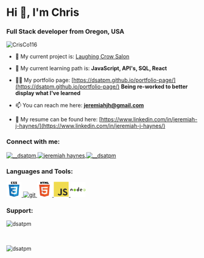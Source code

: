 <h1>Hi 👋, I'm Chris</h1>
<h3>Full Stack developer from Oregon, USA</h3>

<p align="left"> 
  <img src="[https://komarev.com/ghpvc/?username=dsatpm&label=Profile%20views&color=0e75b6&style=flat](https://github.com/CrisCo116)" alt="CrisCo116" /> 
</p>

- 🔭 My current project is: [Laughing Crow Salon](https://github.com/dsatpm/lc-salon)

- 🌱 My current learning path is: **JavaScript, API's, SQL, React**

- 👨‍💻 My portfolio page: [https://dsatpm.github.io/portfolio-page/](https://dsatpm.github.io/portfolio-page/) **Being re-worked to better display what I've learned**

- 📫 You can reach me here: **jeremiahjh@gmail.com**

- 📄 My resume can be found here: [https://www.linkedin.com/in/jeremiah-j-haynes/](https://www.linkedin.com/in/jeremiah-j-haynes/)

<h3 align="left">Connect with me:</h3>
<p align="left">
<a href="https://twitter.com/__dsatpm" target="blank">
  <img align="center" src="https://raw.githubusercontent.com/rahuldkjain/github-profile-readme-generator/master/src/images/icons/Social/twitter.svg" alt="__dsatpm" height="30" width="40" />
</a>
<a href="https://linkedin.com/in/jeremiah haynes" target="blank">
  <img align="center" src="https://raw.githubusercontent.com/rahuldkjain/github-profile-readme-generator/master/src/images/icons/Social/linked-in-alt.svg" alt="jeremiah haynes" height="30" width="40" />
</a>
<a href="https://instagram.com/__dsatpm" target="blank">
  <img align="center" src="https://raw.githubusercontent.com/rahuldkjain/github-profile-readme-generator/master/src/images/icons/Social/instagram.svg" alt="__dsatpm" height="30" width="40" />
</a>
</p>

<h3 align="left">Languages and Tools:</h3>
<p align="left"> 
  <a href="https://www.w3schools.com/css/" target="_blank" rel="noreferrer"> 
    <img src="https://raw.githubusercontent.com/devicons/devicon/master/icons/css3/css3-original-wordmark.svg" alt="css3" width="40" height="40"/> 
  </a> 
  <a href="https://git-scm.com/" target="_blank" rel="noreferrer"> 
    <img src="https://www.vectorlogo.zone/logos/git-scm/git-scm-icon.svg" alt="git" width="40" height="40"/> 
  </a> 
  <a href="https://www.w3.org/html/" target="_blank" rel="noreferrer"> 
    <img src="https://raw.githubusercontent.com/devicons/devicon/master/icons/html5/html5-original-wordmark.svg" alt="html5" width="40" height="40"/> 
  </a> 
  <a href="https://developer.mozilla.org/en-US/docs/Web/JavaScript" target="_blank" rel="noreferrer"> 
    <img src="https://raw.githubusercontent.com/devicons/devicon/master/icons/javascript/javascript-original.svg" alt="javascript" width="40" height="40"/> 
  </a> 
  <a href="https://nodejs.org" target="_blank" rel="noreferrer"> 
    <img src="https://raw.githubusercontent.com/devicons/devicon/master/icons/nodejs/nodejs-original-wordmark.svg" alt="nodejs" width="40" height="40"/> 
  </a> 
 </p>

<h3 align="left">Support:</h3>
<p>
  <a href="https://www.buymeacoffee.com/dsatpm"> 
    <img align="left" src="https://cdn.buymeacoffee.com/buttons/v2/default-yellow.png" height="50" width="210" alt="dsatpm" />
  </a>
</p>
<br>
<br>
<br>

<p>
  <img align="left" src="https://github-readme-stats.vercel.app/api/top-langs?username=dsatpm&show_icons=true&locale=en&layout=compact" alt="dsatpm" />
</p>
